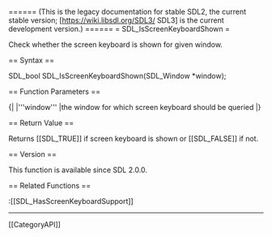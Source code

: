 ====== (This is the legacy documentation for stable SDL2, the current stable version; [https://wiki.libsdl.org/SDL3/ SDL3] is the current development version.) ======
= SDL_IsScreenKeyboardShown =

Check whether the screen keyboard is shown for given window.

== Syntax ==

<syntaxhighlight lang='c'>
SDL_bool SDL_IsScreenKeyboardShown(SDL_Window *window);
</syntaxhighlight>

== Function Parameters ==

{|
|'''window'''
|the window for which screen keyboard should be queried
|}

== Return Value ==

Returns [[SDL_TRUE]] if screen keyboard is shown or [[SDL_FALSE]] if not.

== Version ==

This function is available since SDL 2.0.0.

== Related Functions ==

:[[SDL_HasScreenKeyboardSupport]]

----
[[CategoryAPI]]


